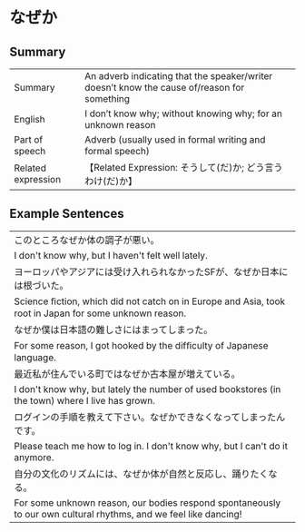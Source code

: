 # なぜか

## Summary

<table><tr>   <td>Summary</td>   <td>An adverb indicating that the speaker/writer doesn’t know the cause of/reason for something</td></tr><tr>   <td>English</td>   <td>I don’t know why; without knowing why; for an unknown reason</td></tr><tr>   <td>Part of speech</td>   <td>Adverb (usually used in formal writing and formal speech)</td></tr><tr>   <td>Related expression</td>   <td>【Related Expression: そうして(だ)か; どう言うわけ(だ)か】</td></tr></table>

## Example Sentences

<table><tr><td>このところなぜか体の調子が悪い。</td></tr><tr><td>I don't know why, but I haven't felt well lately.</td></tr><tr><td>ヨーロッパやアジアには受け入れられなかったSFが、なぜか日本には根づいた。</td></tr><tr><td>Science ﬁction, which did not catch on in Europe and Asia, took root in Japan for some unknown reason.</td></tr><tr><td>なぜか僕は日本語の難しさにはまってしまった。</td></tr><tr><td>For some reason, I got hooked by the difﬁculty of Japanese language.</td></tr><tr><td>最近私が住んでいる町ではなぜか古本屋が増えている。</td></tr><tr><td>I don't know why, but lately the number of used bookstores (in the town) where I live has grown.</td></tr><tr><td>ログインの手順を教えて下さい。なぜかできなくなってしまったんです。</td></tr><tr><td>Please teach me how to log in. I don't know why, but I can't do it anymore.</td></tr><tr><td>自分の文化のリズムには、なぜか体が自然と反応し、踊りたくなる。</td></tr><tr><td>For some unknown reason, our bodies respond spontaneously to our own cultural rhythms, and we feel like dancing!</td></tr></table>

